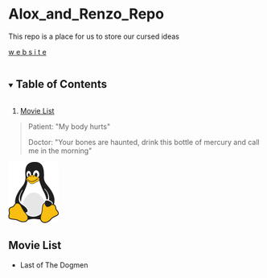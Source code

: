 # Alox_and_Renzo_Repo

This repo is a place for us to store our cursed ideas

[w e b s i t e](https://bigg-iron.github.io/Alox_and_Renzo_Repo/)

<!-- TABLE OF CONTENTS -->
<details open="open">
  <summary><h2 style="display: inline-block">Table of Contents</h2></summary>
  <ol>
    <li> <a href="#Movie-List">Movie List</a></li>
    <!-- <li><a href="#donation">Donation</a></li> -->
    <!-- <li><a href="#contributing">Contributing</a></li> -->
    <!-- <li><a href="#license">License</a></li> -->
    <!-- <li><a href="#disclaimer">Disclaimer</a></li> -->
    <!-- <li><a href="#contacts">Contacts</a></li> -->
    <!-- <li><a href="#acknowledgments">Acknowledgments</a></li> -->
  </ol>
</details>


>Patient: "My body hurts"
>
>Doctor: "Your bones are haunted, drink this bottle of mercury and call me in the morning"

![Tux, the Linux mascot](/docs/assets/images/tux.png)

## Movie List

- Last of The Dogmen
